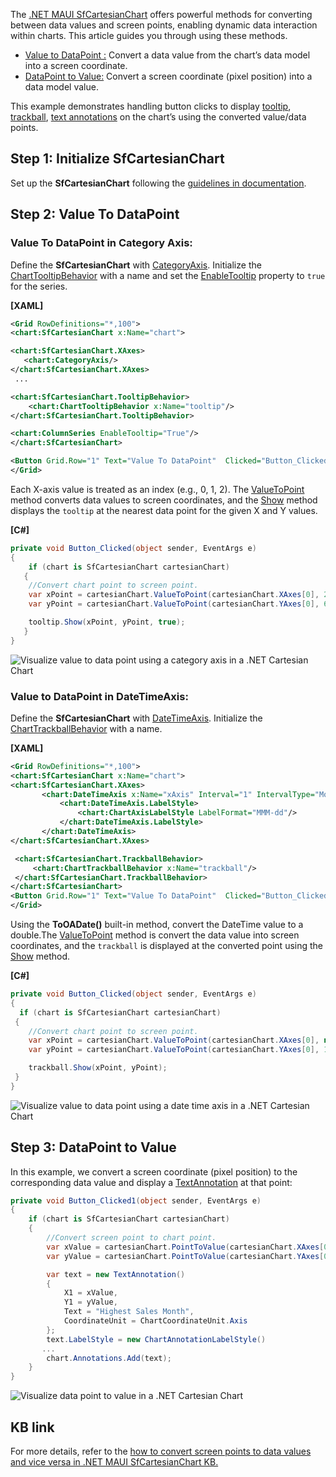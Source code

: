 The [.NET MAUI SfCartesianChart](https://www.syncfusion.com/maui-controls/maui-cartesian-charts) offers powerful methods for converting between data values and screen points, enabling dynamic data interaction within charts. This article guides you through using these methods.

* [Value to DataPoint :](https://help.syncfusion.com/cr/maui/Syncfusion.Maui.Charts.SfCartesianChart.html#Syncfusion_Maui_Charts_SfCartesianChart_ValueToPoint_Syncfusion_Maui_Charts_ChartAxis_System_Double_) Convert a data value from the chart’s data model into a screen coordinate.
* [DataPoint to Value:](https://help.syncfusion.com/cr/maui/Syncfusion.Maui.Charts.SfCartesianChart.html#Syncfusion_Maui_Charts_SfCartesianChart_PointToValue_Syncfusion_Maui_Charts_ChartAxis_System_Double_System_Double_) Convert a screen coordinate (pixel position) into a data model value.

This example demonstrates handling button clicks to display [tooltip](https://help.syncfusion.com/maui/cartesian-charts/tooltip), [trackball](https://help.syncfusion.com/maui/cartesian-charts/trackball), [text annotations](https://help.syncfusion.com/maui/cartesian-charts/annotation#text-annotation) on the chart’s using the converted value/data points.

## Step 1: Initialize SfCartesianChart
Set up the **SfCartesianChart** following the [guidelines in documentation](https://help.syncfusion.com/maui/cartesian-charts/getting-started).

## Step 2: Value To DataPoint

### Value To DataPoint in Category Axis:
Define the **SfCartesianChart** with [CategoryAxis](https://help.syncfusion.com/cr/maui/Syncfusion.Maui.Charts.CategoryAxis.html).  Initialize the [ChartTooltipBehavior](https://help.syncfusion.com/cr/maui/Syncfusion.Maui.Charts.ChartTooltipBehavior.html) with a name and set the [EnableTooltip](https://help.syncfusion.com/cr/maui/Syncfusion.Maui.Charts.ChartSeries.html#Syncfusion_Maui_Charts_ChartSeries_EnableTooltip) property to `true` for the series.

**[XAML]**
 
 ```xml
<Grid RowDefinitions="*,100">
<chart:SfCartesianChart x:Name="chart">

<chart:SfCartesianChart.XAxes>
    <chart:CategoryAxis/>
</chart:SfCartesianChart.XAxes>
  ...

 <chart:SfCartesianChart.TooltipBehavior>
     <chart:ChartTooltipBehavior x:Name="tooltip"/>
 </chart:SfCartesianChart.TooltipBehavior>

 <chart:ColumnSeries EnableTooltip="True"/>
 </chart:SfCartesianChart>
 
<Button Grid.Row="1" Text="Value To DataPoint"  Clicked="Button_Clicked"/>
</Grid>
 ```

Each X-axis value is treated as an index (e.g., 0, 1, 2). The [ValueToPoint](https://help.syncfusion.com/cr/maui/Syncfusion.Maui.Charts.SfCartesianChart.html#Syncfusion_Maui_Charts_SfCartesianChart_ValueToPoint_Syncfusion_Maui_Charts_ChartAxis_System_Double_) method converts data values to screen coordinates, and the [Show](https://help.syncfusion.com/cr/maui/Syncfusion.Maui.Charts.ChartTooltipBehavior.html#Syncfusion_Maui_Charts_ChartTooltipBehavior_Show_System_Single_System_Single_System_Boolean_) method displays the `tooltip` at the nearest data point for the given X and Y values. 

**[C#]**
 
 ```csharp
private void Button_Clicked(object sender, EventArgs e)
 {
     if (chart is SfCartesianChart cartesianChart)
    {
     //Convert chart point to screen point.
     var xPoint = cartesianChart.ValueToPoint(cartesianChart.XAxes[0], 2);
     var yPoint = cartesianChart.ValueToPoint(cartesianChart.YAxes[0], 65);

     tooltip.Show(xPoint, yPoint, true);
    }
 }
 ```
 
 ![Visualize value to data point using a category axis in a .NET Cartesian Chart](https://support.syncfusion.com/kb/agent/attachment/article/18515/inline?token=eyJhbGciOiJodHRwOi8vd3d3LnczLm9yZy8yMDAxLzA0L3htbGRzaWctbW9yZSNobWFjLXNoYTI1NiIsInR5cCI6IkpXVCJ9.eyJpZCI6IjM0NDAxIiwib3JnaWQiOiIzIiwiaXNzIjoic3VwcG9ydC5zeW5jZnVzaW9uLmNvbSJ9.2ei5-TmnR_x6VtTFOLpPeJGJUDfEVWY0RYKeisY_R30)

### Value to DataPoint in DateTimeAxis:
Define the **SfCartesianChart** with [DateTimeAxis](https://help.syncfusion.com/cr/maui/Syncfusion.Maui.Charts.DateTimeAxis.html#properties). Initialize the [ChartTrackballBehavior](https://help.syncfusion.com/cr/maui/Syncfusion.Maui.Charts.ChartTrackballBehavior.html) with a name.

**[XAML]**
 
 ```xml
<Grid RowDefinitions="*,100">
<chart:SfCartesianChart x:Name="chart">
<chart:SfCartesianChart.XAxes>
        <chart:DateTimeAxis x:Name="xAxis" Interval="1" IntervalType="Months">
            <chart:DateTimeAxis.LabelStyle>
                <chart:ChartAxisLabelStyle LabelFormat="MMM-dd"/>
            </chart:DateTimeAxis.LabelStyle>
        </chart:DateTimeAxis>
 </chart:SfCartesianChart.XAxes>
 
  <chart:SfCartesianChart.TrackballBehavior>
      <chart:ChartTrackballBehavior x:Name="trackball"/>
  </chart:SfCartesianChart.TrackballBehavior>
 </chart:SfCartesianChart>
<Button Grid.Row="1" Text="Value To DataPoint"  Clicked="Button_Clicked"/>
</Grid>
 ```
Using the **ToOADate()** built-in method, convert the DateTime value to a double.The [ValueToPoint](https://help.syncfusion.com/cr/maui/Syncfusion.Maui.Charts.SfCartesianChart.html#Syncfusion_Maui_Charts_SfCartesianChart_ValueToPoint_Syncfusion_Maui_Charts_ChartAxis_System_Double_) method is convert the data value into screen coordinates, and the `trackball` is displayed at the converted point using the [Show](https://help.syncfusion.com/cr/maui/Syncfusion.Maui.Charts.ChartTrackballBehavior.html#Syncfusion_Maui_Charts_ChartTrackballBehavior_Show_System_Single_System_Single_) method.

**[C#]**
 
 ```csharp
private void Button_Clicked(object sender, EventArgs e)
 {
   if (chart is SfCartesianChart cartesianChart)
  {
     //Convert chart point to screen point.
     var xPoint = cartesianChart.ValueToPoint(cartesianChart.XAxes[0], new DateTime(2010,04,30).ToOADate());
     var yPoint = cartesianChart.ValueToPoint(cartesianChart.YAxes[0], 182);

     trackball.Show(xPoint, yPoint);
  }
 } 
 ```
 
 ![Visualize value to data point using a date time axis in a .NET Cartesian Chart](https://support.syncfusion.com/kb/agent/attachment/article/18515/inline?token=eyJhbGciOiJodHRwOi8vd3d3LnczLm9yZy8yMDAxLzA0L3htbGRzaWctbW9yZSNobWFjLXNoYTI1NiIsInR5cCI6IkpXVCJ9.eyJpZCI6IjM0MzM1Iiwib3JnaWQiOiIzIiwiaXNzIjoic3VwcG9ydC5zeW5jZnVzaW9uLmNvbSJ9.pt6ktasbXCmrJhVSciD4g8wXXkI5wx3Js7Nofivpsro)
 
## Step 3: DataPoint to Value
In this example, we convert a screen coordinate (pixel position) to the corresponding data value and display a [TextAnnotation](https://help.syncfusion.com/cr/maui/Syncfusion.Maui.Charts.TextAnnotation.html) at that point:

 
 ```csharp
 private void Button_Clicked1(object sender, EventArgs e)
 {
     if (chart is SfCartesianChart cartesianChart)
     {
         //Convert screen point to chart point.
         var xValue = cartesianChart.PointToValue(cartesianChart.XAxes[0], 630, 100);
         var yValue = cartesianChart.PointToValue(cartesianChart.YAxes[0], 630, 100);

         var text = new TextAnnotation()
         {
             X1 = xValue,
             Y1 = yValue,
             Text = "Highest Sales Month",
             CoordinateUnit = ChartCoordinateUnit.Axis
         };
         text.LabelStyle = new ChartAnnotationLabelStyle()
        ...
         chart.Annotations.Add(text);
     }
 }
 ```
 ![Visualize data point to value in a .NET Cartesian Chart](https://support.syncfusion.com/kb/agent/attachment/article/18515/inline?token=eyJhbGciOiJodHRwOi8vd3d3LnczLm9yZy8yMDAxLzA0L3htbGRzaWctbW9yZSNobWFjLXNoYTI1NiIsInR5cCI6IkpXVCJ9.eyJpZCI6IjM0MzM2Iiwib3JnaWQiOiIzIiwiaXNzIjoic3VwcG9ydC5zeW5jZnVzaW9uLmNvbSJ9.kTJIs32GTSBfyRT6smujuOZYgbWqFZ7qz7S9QqT4yng)

## KB link
For more details, refer to the [how to convert screen points to data values and vice versa in .NET MAUI SfCartesianChart KB.](https://support.syncfusion.com/kb/article/18515/how-to-convert-screen-points-to-data-values-and-vice-versa-in-net-maui-chart-sfcartesianchart)


